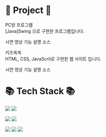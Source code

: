 


# 🔎 Project 🔎

PC방 프로그램<br>
[Java]Swing 으로 구현한 프로그램입니다.

시연 영상
기능 설명 
소스

키즈쏙쏙<br>
HTML, CSS, JavaScrit로 구현한 웹 사이트 입니다.

시연 영상
기능 설명
소스


# 📚 Tech Stack 📚
<img src="https://img.shields.io/badge/JAVA-007396?style=for-the-badge&logo=MySQ&logoColor=white">&nbsp;<img src="https://img.shields.io/badge/Spring-6DB33F?style=flat-square&logo=Spring&logoColor=white"/>

<img src="https://img.shields.io/badge/-C%23-239120?style=flat-square&logo=CSharp&logoColor=white"/>

<img src="https://img.shields.io/badge/MySQL-4479A1?style=flat-square&logo=MySQL&logoColor=white"/>

<img src="https://img.shields.io/badge/HTML5-E34F26?style=flat-square&logo=HTML5&logoColor=white"/>&nbsp;<img src="https://img.shields.io/badge/CSS3-1572B6?style=flat-square&logo=CSS3&logoColor=white"/>&nbsp;<img src="https://img.shields.io/badge/JavaScript-F7DF1E?style=flat-square&logo=JavaScript&logoColor=black"/>
